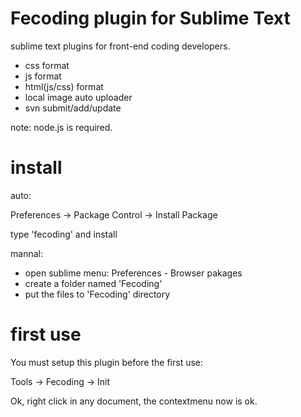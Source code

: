# Fecoding plugin for Sublime Text

sublime text plugins for front-end coding developers.

  * css format
  * js format
  * html(js/css) format
  * local image auto uploader
  * svn submit/add/update

note: node.js is required.

# install

auto:

Preferences -> Package Control -> Install Package

type 'fecoding' and install

mannal:

* open sublime menu: Preferences - Browser pakages
* create a folder named 'Fecoding'
* put the files to 'Fecoding' directory

# first use

You must setup this plugin before the first use:

Tools -> Fecoding -> Init

Ok, right click in any document, the contextmenu now is ok.


